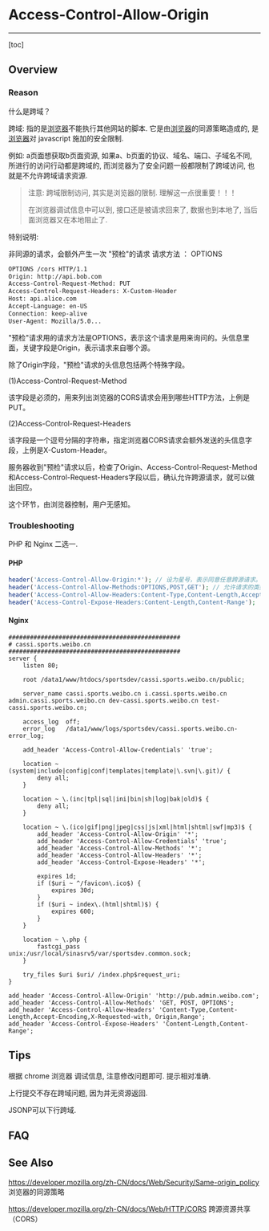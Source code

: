 # Access-Control-Allow-Origin

----

[toc]









## Overview

### Reason

什么是跨域？

跨域: 指的是<u>浏览器</u>不能执行其他网站的脚本. 它是由<u>浏览器</u>的同源策略造成的, 是<u>浏览器</u>对 javascript 施加的安全限制.

例如: a页面想获取b页面资源, 如果a、b页面的协议、域名、端口、子域名不同, 所进行的访问行动都是跨域的, 而浏览器为了安全问题一般都限制了跨域访问, 也就是不允许跨域请求资源. 

> 注意: 跨域限制访问, 其实是浏览器的限制. 理解这一点很重要！！！
>
> 在浏览器调试信息中可以到, 接口还是被请求回来了, 数据也到本地了, 当后面浏览器又在本地阻止了.



特别说明:

非同源的请求，会额外产生一次 "预检"的请求 请求方法 ： OPTIONS

```sh
OPTIONS /cors HTTP/1.1
Origin: http://api.bob.com
Access-Control-Request-Method: PUT
Access-Control-Request-Headers: X-Custom-Header
Host: api.alice.com
Accept-Language: en-US
Connection: keep-alive
User-Agent: Mozilla/5.0...
```

"预检"请求用的请求方法是OPTIONS，表示这个请求是用来询问的。头信息里面，关键字段是Origin，表示请求来自哪个源。

除了Origin字段，"预检"请求的头信息包括两个特殊字段。

(1)Access-Control-Request-Method

该字段是必须的，用来列出浏览器的CORS请求会用到哪些HTTP方法，上例是PUT。

(2)Access-Control-Request-Headers

该字段是一个逗号分隔的字符串，指定浏览器CORS请求会额外发送的头信息字段，上例是X-Custom-Header。

服务器收到"预检"请求以后，检查了Origin、Access-Control-Request-Method和Access-Control-Request-Headers字段以后，确认允许跨源请求，就可以做出回应。

这个环节，由浏览器控制，用户无感知。

### Troubleshooting

PHP 和 Nginx 二选一.

#### PHP

```php
header('Access-Control-Allow-Origin:*'); // 设为星号，表示同意任意跨源请求。也可配置特定的域名可访问 如: https://www.xxxx.com
header('Access-Control-Allow-Methods:OPTIONS,POST,GET'); // 允许请求的类型
header('Access-Control-Allow-Headers:Content-Type,Content-Length,Accept-Encoding,X-Requested-with, Origin');
header('Access-Control-Expose-Headers:Content-Length,Content-Range');
```

#### Nginx

```nginx
################################################
# cassi.sports.weibo.cn 
################################################
server {
    listen 80;

    root /data1/www/htdocs/sportsdev/cassi.sports.weibo.cn/public;

    server_name cassi.sports.weibo.cn i.cassi.sports.weibo.cn admin.cassi.sports.weibo.cn dev-cassi.sports.weibo.cn test-cassi.sports.weibo.cn;

    access_log  off;
    error_log   /data1/www/logs/sportsdev/cassi.sports.weibo.cn-error_log;

    add_header 'Access-Control-Allow-Credentials' 'true';
    
    location ~ (system|include|config|conf|templates|template|\.svn|\.git)/ {
        deny all;
    }   
    
    location ~ \.(inc|tpl|sql|ini|bin|sh|log|bak|old)$ {
        deny all;
    }   
    
    location ~ \.(ico|gif|png|jpeg|css|js|xml|html|shtml|swf|mp3)$ {
        add_header 'Access-Control-Allow-Origin' '*';
        add_header 'Access-Control-Allow-Credentials' 'true';
        add_header 'Access-Control-Allow-Methods' '*';
        add_header 'Access-Control-Allow-Headers' '*';
        add_header 'Access-Control-Expose-Headers' '*';
        
        expires 1d;
        if ($uri ~ ^/favicon\.ico$) {
            expires 30d;
        }   
        if ($uri ~ index\.(html|shtml)$) {
            expires 600;
        }   
    }   
    
    location ~ \.php {
        fastcgi_pass unix:/usr/local/sinasrv5/var/sportsdev.common.sock;
    }   
    
    try_files $uri $uri/ /index.php$request_uri;
}
```

```nginx
add_header 'Access-Control-Allow-Origin' 'http://pub.admin.weibo.com';
add_header 'Access-Control-Allow-Methods' 'GET, POST, OPTIONS';
add_header 'Access-Control-Allow-Headers' 'Content-Type,Content-Length,Accept-Encoding,X-Requested-with, Origin,Range';
add_header 'Access-Control-Expose-Headers' 'Content-Length,Content-Range';
```



## Tips

根据 chrome 浏览器 调试信息, 注意修改问题即可. 提示相对准确.

上行提交不存在跨域问题, 因为并无资源返回.

JSONP可以下行跨域.



## FAQ







## See Also

https://developer.mozilla.org/zh-CN/docs/Web/Security/Same-origin_policy 浏览器的同源策略

https://developer.mozilla.org/zh-CN/docs/Web/HTTP/CORS 跨源资源共享（CORS）





